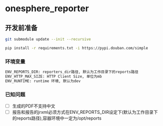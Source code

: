 # onesphere_reporter


## 开发前准备
```bash
git submodule update --init --recursive

pip install -r requirements.txt -i https://pypi.douban.com/simple

```

### 环境变量
```bash
ENV_REPORTS_DIR: reporters_dir路径, 默认为工作目录下的reports路径
ENV_HTTP_MAX_SIZE: HTTP Client Size, 单位为mb
ENV_RUNTIME: runtime 环境, 默认为dev
```

### 已知问题
- [ ] 生成的PDF不支持中文
- [ ] 报告和报告的jrxml必须方式在ENV_REPORTS_DIR设定下(默认为工作目录下的reports路径),容器环境中一定为/opt/reports
